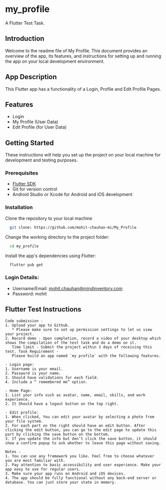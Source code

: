 # my_profile

A Flutter Test Task.

## Introduction
Welcome to the readme file of My Profile. This document provides an overview of the app, its features, and instructions for setting up and running the app on your local development environment.

## App Description
This Flutter app has a functionality of a Login, Profile and Edit Profile Pages.

## Features
- Login
- My Profile (User Data)
- Edit Profile (for User Data)

## Getting Started
These instructions will help you set up the project on your local machine for development and testing purposes.

### Prerequisites
- [Flutter SDK](https://docs.flutter.dev/get-started/install)
- Git for version control
- Android Studio or Xcode for Android and iOS development

### Installation
Clone the repository to your local machine

```bash
  git clone: https://github.com/mohit-chauhan-mi/My_Profile
```

Change the working directory to the project folder:

```bash
  cd my_profile
```

Install the app's dependencies using Flutter:

```bash
  flutter pub get
```

### Login Details:
- Username/Email: mohit.chauhan@mindinventory.com
- Password: mohit

## Flutter Test Instructions
```
Code submission -
1. Upload your app to Github.
   * Please make sure to set up permission settings to let us view your project.
2. Record demo - Upon completion, record a video of your desktop which shows the compilation of the test task and do a demo on it.
   Time limit - Submit the project within 3 days of receiving this test. Task Requirement -
   Please build an app named `my profile` with the following features.
   
- Login page:
1. Username is your email.
2. Password is your name.
3. Should have validations for each field.
4. Include a “ remembered me” option.

- Home Page:
1. List your info such as avatar, name, email, skills, and work experience. 
2. It Should have a logout button on the top right.

- Edit profile:
1. When clicked, You can edit your avatar by selecting a photo from your file system.
2. For each part on the right should have an edit button. After clicking the edit button, you can go to the edit page to update this part by clicking the save button on the bottom.
3. If you update the info but don’t click the save button, it should show a confirm popup to ask whether to leave this page without saving.
   
Notes -
1. You can use any framework you like. Feel free to choose whatever you are most familiar with. 
2. Pay attention to basic accessibility and user experience. Make your app easy to use for regular users.
3. Make sure your app runs on Android and iOS devices.
4. The app should be fully functional without any back-end server or database. You can just store your state in memory.
```